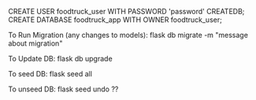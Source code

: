 CREATE USER foodtruck_user WITH PASSWORD 'password' CREATEDB;
CREATE DATABASE foodtruck_app WITH OWNER foodtruck_user;

To Run Migration (any changes to models):
flask db migrate -m "message about migration"

To Update DB:
flask db upgrade

To seed DB:
flask seed all

To unseed DB:
flask seed undo ??

